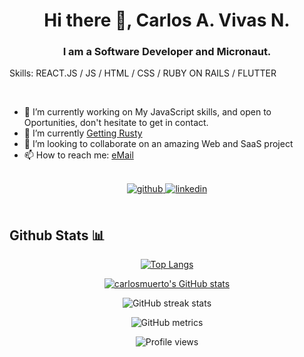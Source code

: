 # <div align="center">Hi there 👋, Carlos A. Vivas N.</div>
### <div align="center">I am a Software Developer and Micronaut.</div>

Skills: REACT.JS / JS / HTML / CSS / RUBY ON RAILS / FLUTTER

</br>

- 🔭 I’m currently working on My JavaScript skills, and open to Oportunities, don't hesitate to get in contact. 
- 🌱 I’m currently [Getting Rusty](https://github.com/rust-lang/rust)
- 👯 I’m looking to collaborate on an amazing Web and SaaS project 
- 📫 How to reach me: [eMail](cavivasnieto@gmail.com)

<br/>

<div align="center">
 
<a href="https://github.com/carlosmuerto" target="_blank">
<img src=https://img.shields.io/badge/github-%2324292e.svg?&style=for-the-badge&logo=github&logoColor=white alt=github style="margin-bottom: 5px;" />
</a>
<a href="https://www.linkedin.com/in/carlos-antonio-vivas-nieto/" target="_blank">
<img src=https://img.shields.io/badge/linkedin-%231E77B5.svg?&style=for-the-badge&logo=linkedin&logoColor=white alt=linkedin style="margin-bottom: 5px;" />
</a>  
</div> 

</br>

## Github Stats 📊 


<div align="center">

[![Top Langs](https://github-readme-stats.vercel.app/api/top-langs/?username=carlosmuerto&layout=compact)](https://github.com/anuraghazra/github-readme-stats)

[![carlosmuerto's GitHub stats](https://github-readme-stats.vercel.app/api?username=carlosmuerto&show_icons=true&count_private=true)](https://github.com/anuraghazra/github-readme-stats)

![GitHub streak stats](https://streak-stats.demolab.com/?user=carlosmuerto)  

![GitHub metrics](https://metrics.lecoq.io/carlosmuerto)  

![Profile views](https://gpvc.arturio.dev/carlosmuerto)  


</div>

<!--
**carlosmuerto/carlosmuerto** is a ✨ _special_ ✨ repository because its `README.md` (this file) appears on your GitHub profile.

Here are some ideas to get you started:

- 🔭 I’m currently working on ...
- 🌱 I’m currently learning ...
- 👯 I’m looking to collaborate on ...
- 🤔 I’m looking for help with ...
- 💬 Ask me about ...
- 📫 How to reach me: ...
- 😄 Pronouns: ...
- ⚡ Fun fact: ...
-->
